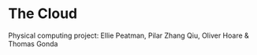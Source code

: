 # The Cloud

Physical computing project: Ellie Peatman, Pilar Zhang Qiu, Oliver Hoare &amp; Thomas Gonda
